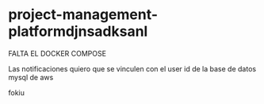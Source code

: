# project-management-platformdjnsadksanl
 
FALTA EL DOCKER COMPOSE

Las notificaciones quiero que se vinculen con el user id de la base de datos mysql de aws


fokiu